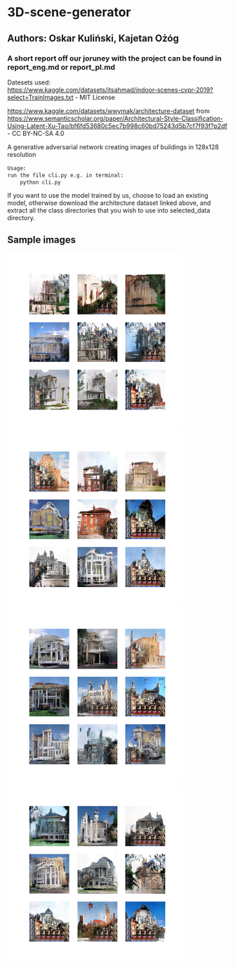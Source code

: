 # 3D-scene-generator
## Authors: Oskar Kuliński, Kajetan Ożóg
### A short report off our joruney with the project can be found in report_eng.md or report_pl.md
Datesets used:   
https://www.kaggle.com/datasets/itsahmad/indoor-scenes-cvpr-2019?select=TrainImages.txt - MIT License

https://www.kaggle.com/datasets/wwymak/architecture-dataset from 
https://www.semanticscholar.org/paper/Architectural-Style-Classification-Using-Latent-Xu-Tao/bf6fd53680c5ec7b998c60bd75243d5b7cf7f93f?p2df - 
CC BY-NC-SA 4.0



A generative adversarial network creating images of buildings in 128x128 resolution

    Usage:
    run the file cli.py e.g. in terminal:
        python cli.py

If you want to use the model trained by us, choose to load an existing model,
otherwise download the architecture dataset linked above, 
and extract all the class directories that you wish to use into selected_data directory.

## Sample images

![1](sample_images/5.png)
![2](sample_images/2.png)
![3](sample_images/4.png)
![4](sample_images/3.png)


